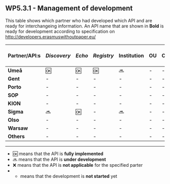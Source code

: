 ## WP5.3.1 - Management of development

This table shows which partner who had developed which API and are ready for interchangeing information. An API name that are shown in **Bold** is ready for development according to specification on http://developers.erasmuswithoutpaper.eu/


| Partner/API:s | *Discovery* | *Echo* | *Registry* | **Institution** | **OU** | **Courses** | **Simple Cource Rep** | 
| ------------- | ----------- | ------ | ---------- | --------------- | ------ | ----------- | --------------------- |
| **Umeå**      |    :ok:     |  :ok:  |    :ok:    | :soon:          |   -    |      -      |           -           |
| **Gent**      |     -       |   -    |     -      |    -            |   -    |      -      |           -           |
| **Porto**     |     -       |   -    |     -      |    -            |   -    |      -      |           -           |
| **SOP**       |     -       |   -    |     -      |    -            |   -    |      -      |           -           |
| **KION**      |     -       |   -    |     -      |    -            |   -    |      -      |           -           |
| **Sigma**     | :soon:      |  :ok:  |     -      | :soon:          |   -    |      -      |           -           |
| **Olso**      |     -       |   -    |     -      |    -            |   -    |      -      |           -           |
| **Warsaw**    |     -       |   -    |     -      |    -            |   -    |      -      |           -           |
| **Others**    |     -       |   -    |     -      |    -            |   -    |      -      |           -           |

---
* :ok: means that the API is **fully implemented**
* :soon: means that the API is **under development**
* :x: means that the API is **not applicable** for the specified parter 
* - means that the development is **not started** yet
